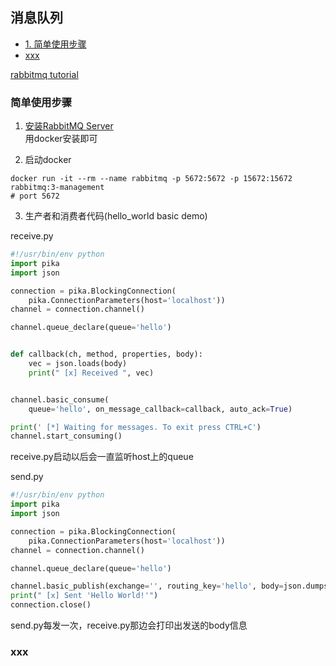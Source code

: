 ## 消息队列

 - [1. 简单使用步骤](#简单使用步骤)
 - [xxx](#xxx)


[rabbitmq tutorial](https://www.rabbitmq.com/tutorials/tutorial-one-python.html)<br>

### 简单使用步骤

1. [安装RabbitMQ Server](https://www.rabbitmq.com/download.html)<br>
用docker安装即可

2. 启动docker<br>
```shell
docker run -it --rm --name rabbitmq -p 5672:5672 -p 15672:15672 rabbitmq:3-management
# port 5672
```

3. 生产者和消费者代码(hello_world basic demo)<br>

receive.py<br>
```python
#!/usr/bin/env python
import pika
import json

connection = pika.BlockingConnection(
    pika.ConnectionParameters(host='localhost'))
channel = connection.channel()

channel.queue_declare(queue='hello')


def callback(ch, method, properties, body):
    vec = json.loads(body)
    print(" [x] Received ", vec)


channel.basic_consume(
    queue='hello', on_message_callback=callback, auto_ack=True)

print(' [*] Waiting for messages. To exit press CTRL+C')
channel.start_consuming()
```
receive.py启动以后会一直监听host上的queue<br>

send.py<br>
```python
#!/usr/bin/env python
import pika
import json

connection = pika.BlockingConnection(
    pika.ConnectionParameters(host='localhost'))
channel = connection.channel()

channel.queue_declare(queue='hello')

channel.basic_publish(exchange='', routing_key='hello', body=json.dumps([1.2,0.99,5.5]))
print(" [x] Sent 'Hello World!'")
connection.close()
```
send.py每发一次，receive.py那边会打印出发送的body信息

### xxx
